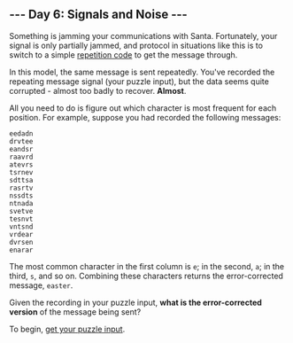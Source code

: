 ## --- Day 6: Signals and Noise ---

Something is jamming your communications with Santa. Fortunately, your signal
is only partially jammed, and protocol in situations like this is to switch to
a simple [repetition code][] to get the message through.

In this model, the same message is sent repeatedly. You've recorded the
repeating message signal (your puzzle input), but the data seems quite
corrupted - almost too badly to recover. **Almost**.

All you need to do is figure out which character is most frequent for each
position. For example, suppose you had recorded the following messages:

```
eedadn
drvtee
eandsr
raavrd
atevrs
tsrnev
sdttsa
rasrtv
nssdts
ntnada
svetve
tesnvt
vntsnd
vrdear
dvrsen
enarar
```

The most common character in the first column is `e`; in the second, `a`; in
the third, `s`, and so on. Combining these characters returns the
error-corrected message, `easter`.

Given the recording in your puzzle input, **what is the error-corrected
version** of the message being sent?

To begin, [get your puzzle input](input.txt).


[repetition code]: https://en.wikipedia.org/wiki/Repetition_code
